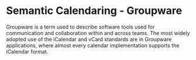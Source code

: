 # Semantic Calendaring - Groupware

Groupware is a term used to describe software tools used for communication and collaboration within and across teams.
The most widely adopted use of the iCalendar and vCard standards are in Groupware applications, where almost every
calendar implementation supports the iCalendar format.
